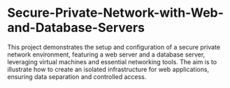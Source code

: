 # Secure-Private-Network-with-Web-and-Database-Servers
This project demonstrates the setup and configuration of a secure private network environment, featuring a web server and a database server, leveraging virtual machines and essential networking tools. The aim is to illustrate how to create an isolated infrastructure for web applications, ensuring data separation and controlled access.
